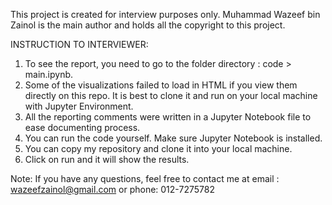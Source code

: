 This project is created for interview purposes only. Muhammad Wazeef bin Zainol is the main author and holds all the copyright to this project.

INSTRUCTION TO INTERVIEWER:

1. To see the report, you need to go to the folder directory : code > main.ipynb.
2. Some of the visualizations failed to load in HTML if you view them directly on this repo. It is best to clone it and run on your local machine with Jupyter Environment.
3. All the reporting comments were written in a Jupyter Notebook file to ease documenting process.
4. You can run the code yourself. Make sure Jupyter Notebook is installed.
5. You can copy my repository and clone it into your local machine.
6. Click on run and it will show the results.

Note: If you have any questions, feel free to contact me at email : wazeefzainol@gmail.com or phone: 012-7275782
